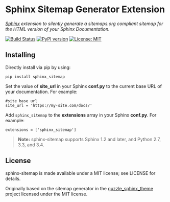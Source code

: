 # Sphinx Sitemap Generator Extension

*[Sphinx](http://sphinx-doc.org/) extension to silently generate a sitemaps.org compliant sitemap for the HTML version of your Sphinx Documentation.*

[![Build Status](https://travis-ci.org/jdillard/sphinx-sitemap.svg?branch=master)](https://travis-ci.org/jdillard/sphinx-sitemap)
[![PyPI version](https://img.shields.io/pypi/v/sphinx-sitemap.svg)](https://pypi.python.org/pypi/sphinx-sitemap)
[![License: MIT](https://img.shields.io/badge/License-MIT-blue.svg)](https://github.com/jdillard/sphinx-sitemap/blob/master/LICENSE)

## Installing

Directly install via pip by using:

    pip install sphinx_sitemap

Set the value of **site_url** in your Sphinx **conf.py** to the current base URL of your documentation. For example:

    #site base url
    site_url = 'https://my-site.com/docs/'

Add `sphinx_sitemap` to the **extensions** array in your Sphinx **conf.py**. For example:

    extensions = ['sphinx_sitemap']
    
> **Note:** sphinx-sitemap supports Sphinx 1.2 and later, and Python 2.7, 3.3, and 3.4.

## License

sphinx-sitemap is made available under a MIT license; see LICENSE for details.

Originally based on the sitemap generator in the [guzzle_sphinx_theme](https://github.com/guzzle/guzzle_sphinx_theme) project licensed under the MIT license.
